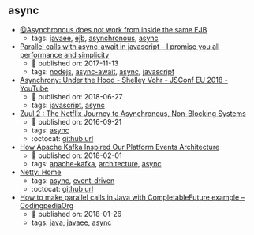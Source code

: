 async 
---
* [@Asynchronous does not work from inside the same EJB](https://www.whitebyte.info/programming/java/asynchronous-does-not-work-from-inside-the-same-ejb)
    * tags: [javaee](../tags/javaee.md), [ejb](../tags/ejb.md), [asynchronous](../tags/asynchronous.md), [async](../tags/async.md)
* [Parallel calls with async-await in javascript - I promise you all performance and simplicity](http://www.codingpedia.org/ama/parallel-calls-with-async-await-in-javascript-i-promise-you-all-performance-and-simplicity)
    * :calendar: published on: 2017-11-13
    * tags: [nodejs](../tags/nodejs.md), [async-await](../tags/async-await.md), [async](../tags/async.md), [javascript](../tags/javascript.md)
* [Asynchrony: Under the Hood - Shelley Vohr - JSConf EU 2018 - YouTube](https://www.youtube.com/watch?v=SrNQS8J67zc)
    * :calendar: published on: 2018-06-27
    * tags: [javascript](../tags/javascript.md), [async](../tags/async.md)
* [Zuul 2 : The Netflix Journey to Asynchronous, Non-Blocking Systems](https://medium.com/netflix-techblog/zuul-2-the-netflix-journey-to-asynchronous-non-blocking-systems-45947377fb5c)
    * :calendar: published on: 2016-09-21
    * tags: [async](../tags/async.md)
    * :octocat: [github url](https://github.com/netflix/zuul/)
* [How Apache Kafka Inspired Our Platform Events Architecture](https://engineering.salesforce.com/how-apache-kafka-inspired-our-platform-events-architecture-2f351fe4cf63)
    * :calendar: published on: 2018-02-01
    * tags: [apache-kafka](../tags/apache-kafka.md), [architecture](../tags/architecture.md), [async](../tags/async.md)
* [Netty: Home](https://netty.io/)
    * tags: [async](../tags/async.md), [event-driven](../tags/event-driven.md)
    * :octocat: [github url](https://github.com/netty/netty)
* [How to make parallel calls in Java with CompletableFuture example – CodingpediaOrg](http://www.codingpedia.org/ama/how-to-make-parallel-calls-in-java-with-completablefuture-example)
    * :calendar: published on: 2018-01-26
    * tags: [java](../tags/java.md), [javaee](../tags/javaee.md), [async](../tags/async.md)
